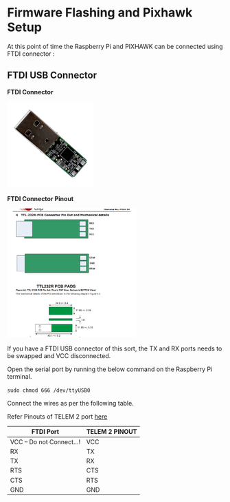 # Firmware Flashing and Pixhawk Setup

At this point of time the Raspberry Pi and PIXHAWK can be connected using FTDI connector :

## FTDI USB Connector

**FTDI Connector**

<img src="resources/FTDI_USB_Connector.png" width="200" height="200">

**FTDI Connector Pinout**

<img src="resources/FTDI_Wiring.png" width="300" height="300">

If you have a FTDI USB connector of this sort, the TX and RX ports needs to be swapped and VCC disconnected.

Open the serial port by running the below command on the Raspberry Pi terminal.

`sudo chmod 666 /dev/ttyUSB0`

Connect the wires as per the following table.

Refer Pinouts of TELEM 2 port [here](http://www.holybro.com/manual/Pixhawk4-Pinouts.pdf)

|FTDI Port|TELEM 2 PINOUT|
|---|---|
|VCC – Do not Connect…!|VCC|
|RX	|TX|
|TX	|RX|
|RTS|CTS|
|CTS|RTS|
|GND|GND|

<!---

## GPIO PINS

![GPIO PINS](resources/Upboard_GPIO.jpg)

The GPIO Pins can be connected to PIXHAWK using the below configuration : 

|GPIO PINS	|TELEM 2 PINOUT|
|---|---|
|PIN 8 (TX)|	RX|
|PIN 10 (RX)|	TX
|PIN 9 (GND)|	GND|

**DO NOT Connect the VCC pin…!**

Open the serial port by running the below command on the Upboard
```
sudo chmod 666 /dev/ttyS4
dmesg | grep tty
```
should show that ttyS4 is MMIO if the UPBoard kernel is properly installed and the connections properly made.

--->